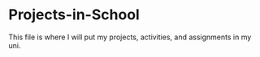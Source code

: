 # Projects-in-School

This file is where I will put my projects, activities, and assignments in my uni. 
